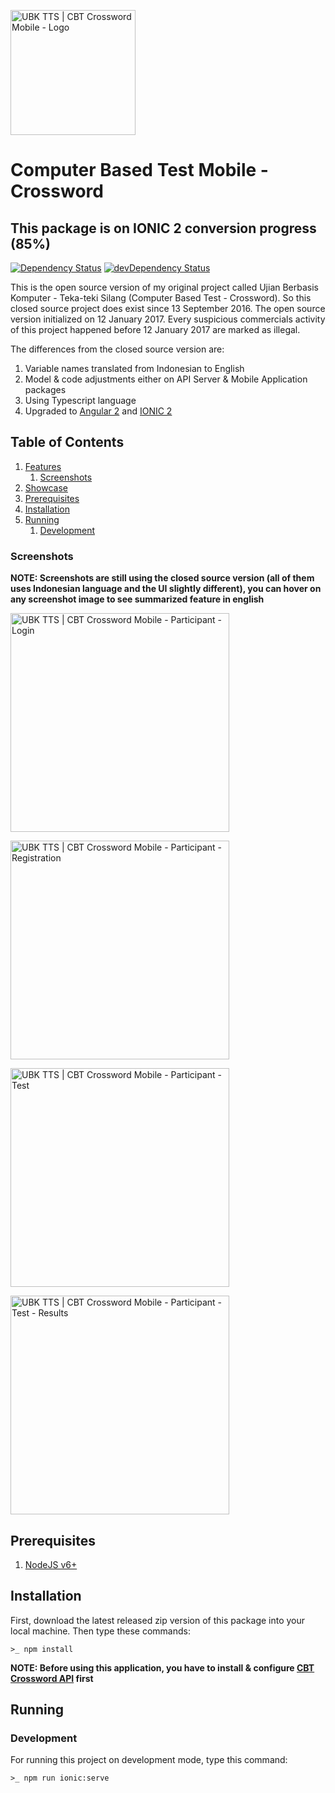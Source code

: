 <img
title="Logo"
alt="UBK TTS | CBT Crossword Mobile - Logo"
src="static/images/logo.png"
width="200"
/>

# Computer Based Test Mobile - Crossword

## This package is on IONIC 2 conversion progress (85%)

[![Dependency Status](https://david-dm.org/labibramadhan/cbt-crossword-mobile.svg)](https://david-dm.org/labibramadhan/cbt-crossword-mobile)
[![devDependency Status](https://david-dm.org/labibramadhan/cbt-crossword-mobile/dev-status.svg)](https://david-dm.org/labibramadhan/cbt-crossword-mobile?type=dev)

This is the open source version of my original project called Ujian Berbasis Komputer - Teka-teki Silang (Computer Based Test - Crossword). So this closed source project does exist since 13 September 2016. The open source version initialized on 12 January 2017. Every suspicious commercials activity of this project happened before 12 January 2017 are marked as illegal.

The differences from the closed source version are:

1. Variable names translated from Indonesian to English
1. Model & code adjustments either on API Server & Mobile Application packages
1. Using Typescript language
1. Upgraded to [Angular 2](http://angular.io) and [IONIC 2](http://ionicframework.com/docs/v2/)

## Table of Contents
1. [Features](https://github.com/labibramadhan/cbt-crossword-web/#features)
    1. [Screenshots](#screenshots)
1. [Showcase](https://github.com/labibramadhan/cbt-crossword-web/#showcase)
1. [Prerequisites](#prerequisites)
1. [Installation](#installation)
1. [Running](#running)
    1. [Development](#development)

### Screenshots
**NOTE: Screenshots are still using the closed source version (all of them uses Indonesian language and the UI slightly different), you can hover on any screenshot image to see summarized feature in english**

<img
title="Participant - Login"
alt="UBK TTS | CBT Crossword Mobile - Participant - Login"
src="static/images/screenshots/SMARTPHONE - Login.png"
width="350"
/>

<img
title="Participant - Registration"
alt="UBK TTS | CBT Crossword Mobile - Participant - Registration"
src="static/images/screenshots/SMARTPHONE - Register.png"
width="350"
/>

<img
title="Participant - Test - Fill an Answer"
alt="UBK TTS | CBT Crossword Mobile - Participant - Test"
src="static/images/screenshots/SMARTPHONE - Peserta - Test - Isi Jawaban.png"
width="350"
/>

<img
title="Participant - Test Results"
alt="UBK TTS | CBT Crossword Mobile - Participant - Test - Results"
src="static/images/screenshots/SMARTPHONE - Peserta - Test - Nilai.png"
width="350"
/>

## Prerequisites
1. [NodeJS v6+](https://nodejs.org/en/download/)

## Installation
First, download the latest released zip version of this package into your local machine. Then type these commands:
```
>_ npm install
```

**NOTE: Before using this application, you have to install & configure [CBT Crossword API](https://github.com/labibramadhan/cbt-crossword-api) first**

## Running

### Development
For running this project on development mode, type this command:
```
>_ npm run ionic:serve
```
